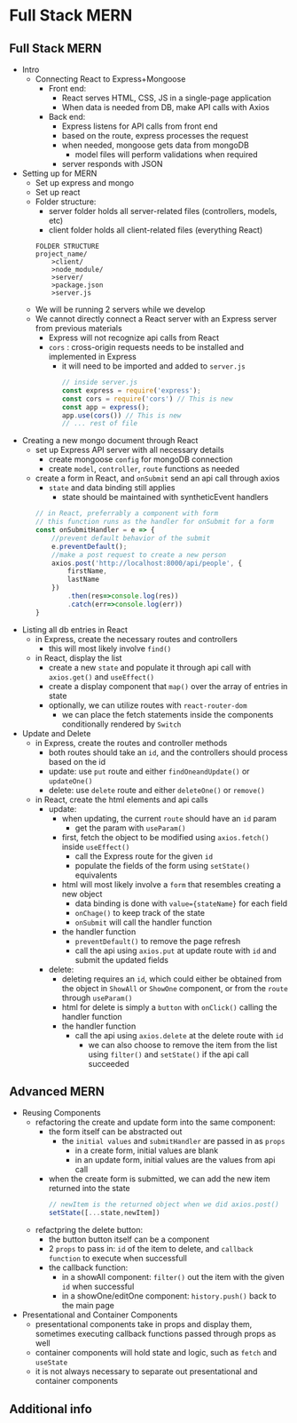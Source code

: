 # Full Stack MERN
## Full Stack MERN
- Intro
  - Connecting React to Express+Mongoose
    - Front end:
      - React serves HTML, CSS, JS in a single-page application
      - When data is needed from DB, make API calls with Axios
    - Back end:
      - Express listens for API calls from front end
      - based on the route, express processes the request
      - when needed, mongoose gets data from mongoDB
        - model files will perform validations when required
      - server responds with JSON
- Setting up for MERN
  - Set up express and mongo
  - Set up react
  - Folder structure:
    - server folder holds all server-related files (controllers, models, etc)
    - client folder holds all client-related files (everything React)
    ```
    FOLDER STRUCTURE
    project_name/
        >client/
        >node_module/
        >server/
        >package.json
        >server.js
    ```
  - We will be running 2 servers while we develop
  - We cannot directly connect a React server with an Express server from previous materials
    - Express will not recognize api calls from React
    - `cors` : cross-origin requests needs to be installed and implemented in Express
      - it will need to be imported and added to `server.js`
        ``` js
        // inside server.js
        const express = require('express');
        const cors = require('cors') // This is new
        const app = express();
        app.use(cors()) // This is new
        // ... rest of file
        ```
- Creating a new mongo document through React
  - set up Express API server with all necessary details
    - create mongoose `config` for mongoDB connection
    - create `model`, `controller`, `route` functions as needed
  - create a form in React, and `onSubmit` send an api call through axios
    - `state` and data binding still applies
      - state should be maintained with syntheticEvent handlers
    ``` js
    // in React, preferrably a component with form
    // this function runs as the handler for onSubmit for a form
    const onSubmitHandler = e => {
        //prevent default behavior of the submit
        e.preventDefault();
        //make a post request to create a new person
        axios.post('http://localhost:8000/api/people', {
            firstName,
            lastName
        })
            .then(res=>console.log(res))
            .catch(err=>console.log(err))
    }
    ```
- Listing all db entries in React
  - in Express, create the necessary routes and controllers
    - this will most likely involve `find()`
  - in React, display the list
    - create a new `state` and populate it through api call with `axios.get()` and `useEffect()`
    - create a display component that `map()` over the array of entries in state
    - optionally, we can utilize routes with `react-router-dom`
      - we can place the fetch statements inside the components conditionally rendered by `Switch`
- Update and Delete
  - in Express, create the routes and controller methods
    - both routes should take an `id`, and the controllers should process based on the id
    - update: use `put` route and either `findOneandUpdate()` or `updateOne()`
    - delete: use `delete` route and either `deleteOne()` or `remove()`
  - in React, create the html elements and api calls
    - update:
      - when updating, the current `route` should have an `id` param
        - get the param with `useParam()`
      - first, fetch the object to be modified using `axios.fetch()` inside `useEffect()`
        - call the Express route for the given `id`
        - populate the fields of the form using `setState()` equivalents
      - html will most likely involve a `form` that resembles creating a new object
        - data binding is done with `value={stateName}` for each field
        - `onChage()` to keep track of the state
        - `onSubmit` will call the handler function
      - the handler function
        -  `preventDefault()` to remove the page refresh
        -  call the api using `axios.put` at update route with `id` and submit the updated fields
    - delete:
      - deleting requires an `id`, which could either be obtained from the object in `ShowAll` or `ShowOne` component, or from the `route` through `useParam()`
      - html for delete is simply a `button` with `onClick()` calling the handler function
      - the handler function
        - call the api using `axios.delete` at the delete route with `id`
          - we can also choose to remove the item from the list using `filter()` and `setState()` if the api call succeeded



## Advanced MERN
- Reusing Components
  - refactoring the create and update form into the same component:
    - the form itself can be abstracted out
      - the `initial values` and `submitHandler` are passed in as `props`
        - in a create form, initial values are blank
        - in an update form, initial values are the values from api call
    - when the create form is submitted, we can add the new item returned into the state
      ``` js
      // newItem is the returned object when we did axios.post()
      setState([...state,newItem])
      ```
  - refactpring the delete button:
    - the button button itself can be a component
    - 2 `props` to pass in: `id` of the item to delete, and `callback function` to execute when successfull
    - the callback function:
      - in a showAll component: `filter()` out the item with the given `id` when successful
      - in a showOne/editOne component: `history.push()` back to the main page
- Presentational and Container Components
  - presentational components take in props and display them, sometimes executing callback functions passed through props as well
  - container components will hold state and logic, such as `fetch` and `useState`
  - it is not always necessary to separate out presentational and container components


## Additional info